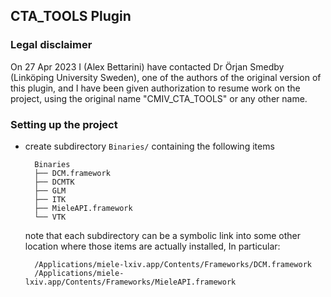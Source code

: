 
## CTA_TOOLS Plugin



### Legal disclaimer

On 27 Apr 2023 I (Alex Bettarini) have contacted Dr Örjan Smedby (Linköping University Sweden), one of the authors of the original version of this plugin, and I have been given authorization to resume work on the project, using the original name "CMIV_CTA_TOOLS" or any other name.

### Setting up the project

- create subdirectory `Binaries/` containing the following items

        Binaries
        ├── DCM.framework
        ├── DCMTK
        ├── GLM
        ├── ITK
        ├── MieleAPI.framework
        └── VTK
        
    note that each subdirectory can be a symbolic link into some other location where those items are actually installed, In particular:
    
        /Applications/miele-lxiv.app/Contents/Frameworks/DCM.framework
        /Applications/miele-lxiv.app/Contents/Frameworks/MieleAPI.framework
